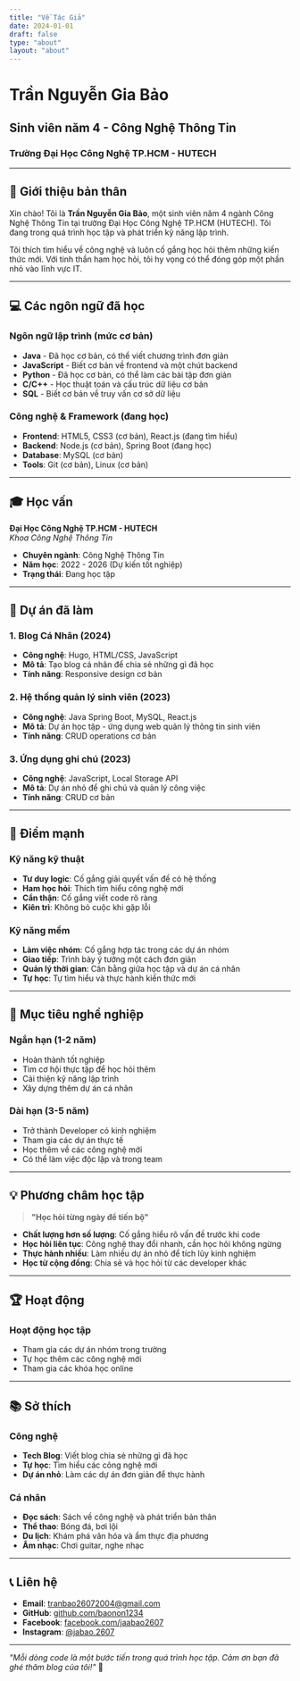 ```yaml
---
title: "Về Tác Giả"
date: 2024-01-01
draft: false
type: "about"
layout: "about"
---
```


# Trần Nguyễn Gia Bảo
## Sinh viên năm 4 - Công Nghệ Thông Tin
### Trường Đại Học Công Nghệ TP.HCM - HUTECH

---

## 🎯 Giới thiệu bản thân

Xin chào! Tôi là **Trần Nguyễn Gia Bảo**, một sinh viên năm 4 ngành Công Nghệ Thông Tin tại trường Đại Học Công Nghệ TP.HCM (HUTECH). Tôi đang trong quá trình học tập và phát triển kỹ năng lập trình.

Tôi thích tìm hiểu về công nghệ và luôn cố gắng học hỏi thêm những kiến thức mới. Với tinh thần ham học hỏi, tôi hy vọng có thể đóng góp một phần nhỏ vào lĩnh vực IT.

---

## 💻 Các ngôn ngữ đã học

### Ngôn ngữ lập trình (mức cơ bản)
- **Java** - Đã học cơ bản, có thể viết chương trình đơn giản
- **JavaScript** - Biết cơ bản về frontend và một chút backend
- **Python** - Đã học cơ bản, có thể làm các bài tập đơn giản
- **C/C++** - Học thuật toán và cấu trúc dữ liệu cơ bản
- **SQL** - Biết cơ bản về truy vấn cơ sở dữ liệu

### Công nghệ & Framework (đang học)
- **Frontend**: HTML5, CSS3 (cơ bản), React.js (đang tìm hiểu)
- **Backend**: Node.js (cơ bản), Spring Boot (đang học)
- **Database**: MySQL (cơ bản)
- **Tools**: Git (cơ bản), Linux (cơ bản)

---

## 🎓 Học vấn

**Đại Học Công Nghệ TP.HCM - HUTECH**  
*Khoa Công Nghệ Thông Tin*  
- **Chuyên ngành**: Công Nghệ Thông Tin
- **Năm học**: 2022 - 2026 (Dự kiến tốt nghiệp)
- **Trạng thái**: Đang học tập

---

## 🚀 Dự án đã làm

### 1. **Blog Cá Nhân** (2024)
- **Công nghệ**: Hugo, HTML/CSS, JavaScript
- **Mô tả**: Tạo blog cá nhân để chia sẻ những gì đã học
- **Tính năng**: Responsive design cơ bản

### 2. **Hệ thống quản lý sinh viên** (2023)
- **Công nghệ**: Java Spring Boot, MySQL, React.js
- **Mô tả**: Dự án học tập - ứng dụng web quản lý thông tin sinh viên
- **Tính năng**: CRUD operations cơ bản

### 3. **Ứng dụng ghi chú** (2023)
- **Công nghệ**: JavaScript, Local Storage API
- **Mô tả**: Dự án nhỏ để ghi chú và quản lý công việc
- **Tính năng**: CRUD cơ bản

---

## 💪 Điểm mạnh

### Kỹ năng kỹ thuật
- **Tư duy logic**: Cố gắng giải quyết vấn đề có hệ thống
- **Ham học hỏi**: Thích tìm hiểu công nghệ mới
- **Cẩn thận**: Cố gắng viết code rõ ràng
- **Kiên trì**: Không bỏ cuộc khi gặp lỗi

### Kỹ năng mềm
- **Làm việc nhóm**: Cố gắng hợp tác trong các dự án nhóm
- **Giao tiếp**: Trình bày ý tưởng một cách đơn giản
- **Quản lý thời gian**: Cân bằng giữa học tập và dự án cá nhân
- **Tự học**: Tự tìm hiểu và thực hành kiến thức mới

---

## 🎯 Mục tiêu nghề nghiệp

### Ngắn hạn (1-2 năm)
- Hoàn thành tốt nghiệp
- Tìm cơ hội thực tập để học hỏi thêm
- Cải thiện kỹ năng lập trình
- Xây dựng thêm dự án cá nhân

### Dài hạn (3-5 năm)
- Trở thành Developer có kinh nghiệm
- Tham gia các dự án thực tế
- Học thêm về các công nghệ mới
- Có thể làm việc độc lập và trong team

---

## 💡 Phương châm học tập

> **"Học hỏi từng ngày để tiến bộ"**

- **Chất lượng hơn số lượng**: Cố gắng hiểu rõ vấn đề trước khi code
- **Học hỏi liên tục**: Công nghệ thay đổi nhanh, cần học hỏi không ngừng
- **Thực hành nhiều**: Làm nhiều dự án nhỏ để tích lũy kinh nghiệm
- **Học từ cộng đồng**: Chia sẻ và học hỏi từ các developer khác

---

## 🏆 Hoạt động

### Hoạt động học tập
- Tham gia các dự án nhóm trong trường
- Tự học thêm các công nghệ mới
- Tham gia các khóa học online

---

## 📚 Sở thích

### Công nghệ
- **Tech Blog**: Viết blog chia sẻ những gì đã học
- **Tự học**: Tìm hiểu các công nghệ mới
- **Dự án nhỏ**: Làm các dự án đơn giản để thực hành

### Cá nhân
- **Đọc sách**: Sách về công nghệ và phát triển bản thân
- **Thể thao**: Bóng đá, bơi lội
- **Du lịch**: Khám phá văn hóa và ẩm thực địa phương
- **Âm nhạc**: Chơi guitar, nghe nhạc

---

## 📞 Liên hệ

- **Email**: tranbao26072004@gmail.com
- **GitHub**: [github.com/baonon1234](https://github.com/baonon1234)
- **Facebook**: [facebook.com/jaabao2607](https://facebook.com/jaabao2607)
- **Instagram**: [@jabao.2607](https://instagram.com/jabao.2607)

---

*"Mỗi dòng code là một bước tiến trong quá trình học tập. Cảm ơn bạn đã ghé thăm blog của tôi!"* 🚀
